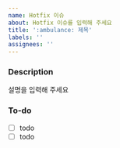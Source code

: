 ```yaml
---
name: Hotfix 이슈
about: Hotfix 이슈를 입력해 주세요
title: ':ambulance: 제목'
labels: ''
assignees: ''
---
```


### Description

설명을 입력해 주세요

### To-do

- [ ] todo
- [ ] todo
